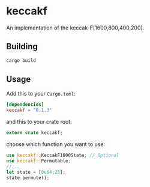 # keccakf

An implementation of the keccak-F[1600,800,400,200]. 

## Building

```bash
cargo build
```

## Usage

Add this to your `Cargo.toml`:

```toml
[dependencies]
keccakf = "0.1.3"
```

and this to your crate root:

```rust
extern crate keccakf;
```

choose which function you want to use:

```rust
use keccakf::KeccakF1600State; // Optional
use keccakf::Permutable;
//...
let state = [0u64;25];
state.permute();
```

